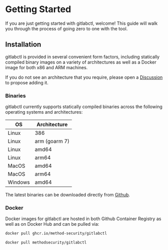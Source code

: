 # Getting Started

If you are just getting started with gitlabctl, welcome! This guide will walk you through the process of going zero to one with the tool.

## Installation

gitlabctl is provided in several convenient form factors, including statically compiled binary images on a variety of architectures as well as a Docker image for both x86 and ARM machines.

If you do not see an architecture that you require, please open a [Discussion](https://method-security.github.io/community/contribute/discussions.html) to propose adding it.

### Binaries

gitlabctl currently supports statically compiled binaries across the following operating systems and architectures:

| OS      | Architecture  |
| ------- | ------------- |
| Linux   | 386           |
| Linux   | arm (goarm 7) |
| Linux   | amd64         |
| Linux   | arm64         |
| MacOS   | amd64         |
| MacOS   | arm64         |
| Windows | amd64         |

The latest binaries can be downloaded directly from [Github](https://github.com/Method-Security/gitlabctl/releases/latest).

### Docker

Docker images for gitlabctl are hosted in both Github Container Registry as well as on Docker Hub and can be pulled via:

```bash
docker pull ghcr.io/method-security/gitlabctl
```

```bash
docker pull methodsecurity/gitlabctl
```
